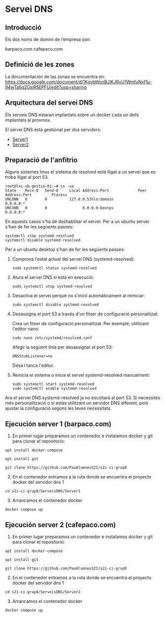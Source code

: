 # Servei DNS

## Introducció
Els dos noms de domini de l’empresa son:

barpaco.com
cafepaco.com 

## Definició de les zones
La documentación de las zonas se encuentra en: https://docs.google.com/document/d/1KgvbWonBJlKJRvU1WmfuNxf1u-94wTa6q2GxjR5EPFU/edit?usp=sharing

## Arquitectura del servei DNS

Els serveis DNS estaran implantats sobre un docker cada un dells implantats al proxmox.

El servei DNS està gestionat per dos servidors:
* [Server1](Server1/README.md)
* [Server2](Server2/README.md)

## Preparació de l'anfitrio 
Alguns sistemes linux el sistema de resolved està lligat a un servei que es troba lligat al port 53.
```
root@lxc-ub-gestio-01:~# ss -ua
State    Recv-Q   Send-Q     Local Address:Port             Peer Address:Port         Process         
UNCONN   0        0          127.0.0.53%lo:domain                0.0.0.0:*                            
UNCONN   0        0                0.0.0.0:bootps                0.0.0.0:*                            
```
En aquests casos s'ha de deshabilitar el servei.
Per a un ubuntu server s'han de fer les següents passes:
```
systemctl stop systemd-resolved
systemctl disable systemd-resolved
```
Per a un ubuntu desktop s'han de fer les següents passes:


1. Comprova l'estat actual del servei DNS (systemd-resolved):
   ```
   sudo systemctl status systemd-resolved
   ```
1. Atura el servei DNS si està en execució:
   ```
   sudo systemctl stop systemd-resolved
   ```
1. Desactiva el servei perquè no s'iniciï automàticament al reiniciar:
   ```
   sudo systemctl disable systemd-resolved
   ```

1. Desassigna el port 53 a través d'un fitxer de configuració personalitzat:
   
   Crea un fitxer de configuració personalitzat. Per exemple, utilitzant l'editor nano:
   ```
   sudo nano /etc/systemd/resolved.conf
   ```
   Afegir la següent línia per desassignar el port 53:

   `DNSStubListener=no`

    Desa i tanca l'editor.

1. Reinicia el sistema o inicia el servei systemd-resolved manualment:
   ```
   sudo systemctl start systemd-resolved
   sudo systemctl enable systemd-resolved
   ```
Ara el servei DNS systemd-resolved ja no escoltarà al port 53. Si necessites més personalització o si estàs utilitzant un servidor DNS diferent, pots ajustar la configuració segons les teves necessitats.

## Ejecución server 1 (barpaco.com)

1. En primer lugar preparamos un contenedor e instalamos docker y git para clonar el repositorio:

```
apt install docker-compose
```

```
apt install git
```

```
git clone https://github.com/PauAlumnesS2I/s2i-ci-grup8
```

2. En el contenedor entramos a la ruta donde se encuentra el proyecto docker del servidor dns 1

```
cd s2i-ci-grup8/ServeisDNS/Server1
```

3. Arrancamos el contenedor docker
```
docker compose up
```

## Ejecución server 2 (cafepaco.com)

1. En primer lugar preparamos un contenedor e instalamos docker y git para clonar el repositorio:

```
apt install docker-compose
```

```
apt install git
```

```
git clone https://github.com/PauAlumnesS2I/s2i-ci-grup8
```

2. En el contenedor entramos a la ruta donde se encuentra el proyecto docker del servidor dns 1

```
cd s2i-ci-grup8/ServeisDNS/Server2
```

3. Arrancamos el contenedor docker
```
docker compose up
```